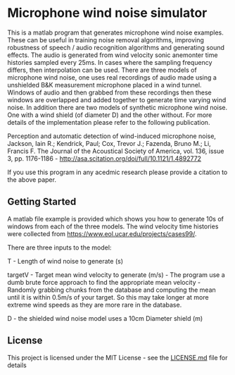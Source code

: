 # Microphone wind noise simulator

This is a matlab program that generates microphone wind noise examples. These can be useful in training noise removal algorithms, improving robustness of speech / audio recognition algorithms and generating sound effects.
The audio is generated from wind velocity sonic anemonter time histories sampled every 25ms. In cases where the sampling frequency differs, then interpolation can be used.
There are three models of microphone wind noise, one uses real recordings of audio made using a unshielded B&K measurement microphone placed in a wind tunnel. Windows of audio and then grabbed from these recordings then these windows are overlapped and added together to generate time varying wind noise. In addition there are two models of synthetic microphone wind noise. One with a wind shield (of diameter D) and the other without. For more details of the implementation please refer to the following publication. 

Perception and automatic detection of wind-induced microphone noise, Jackson, Iain R.; Kendrick, Paul; Cox, Trevor J.; Fazenda, Bruno M.; Li, Francis F.
The Journal of the Acoustical Society of America, vol. 136, issue 3, pp. 1176-1186 - http://asa.scitation.org/doi/full/10.1121/1.4892772

If you use this program in any acedmic research please provide a citation to the above paper.

## Getting Started

A matlab file example is provided which shows you how to generate 10s of windows from each of the three models.
The wind velocity time histories were collected from https://www.eol.ucar.edu/projects/cases99/. 

There are three inputs to the model:

T - Length of wind noise to generate (s)

targetV - Target mean wind velocity to generate (m/s) - The program use a dumb brute force approach to find the appropriate mean velocity - Randomly grabbing chunks from the database and computing the mean until it is within 0.5m/s of your target. So this may take longer at more extreme wind speeds as they are more rare in the database.

D - the shielded wind noise model uses a 10cm Diameter shield (m)


## License

This project is licensed under the MIT License - see the [LICENSE.md](LICENSE.md) file for details



